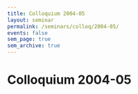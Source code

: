 ```yaml
---
title: Colloquium 2004-05
layout: seminar
permalink: /seminars/colloq/2004-05/
events: false
sem_page: true
sem_archive: true
---
```


<h1 class="mt-2 mb-4">Colloquium 2004-05</h1>
